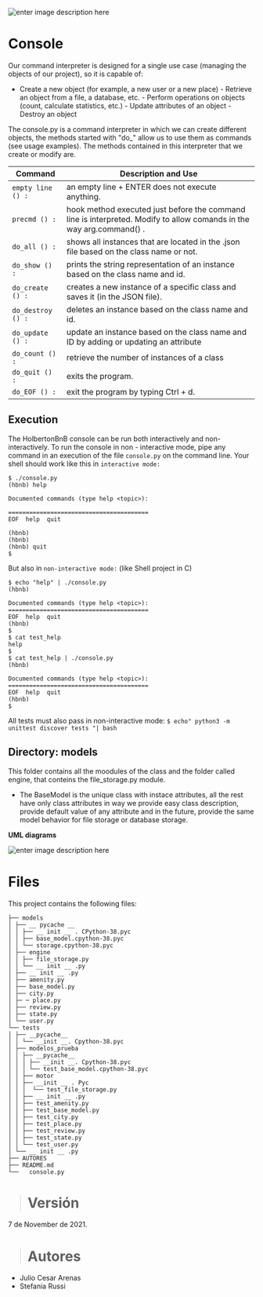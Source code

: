 ![enter image description here](https://consultarse.org/wp-content/uploads/2021/08/Airbnb_Lockup_Over_Gradient.png)


# Console
Our command interpreter is designed for a single use case (managing the objects of our project), so it is capable of:

-   Create a new object (for example, a new user or a new place) - Retrieve an object from a file, a database, etc. - Perform operations on objects (count, calculate statistics, etc.) - Update attributes of an object - Destroy an object

The console.py is a command interpreter in which we can create different objects, the methods started with "do_" allow us to use them as commands (see usage examples). The methods contained in this interpreter that we create or modify are.


Command                        |Description and Use 
|--------|--|
`empty line () :`| an empty line + ENTER does not execute anything.
`precmd () :` |hook method executed just before the command line is interpreted. Modify to allow comands in the way arg.command() .
`do_all () :` |shows all instances that are located in the .json file based on the class name or not.
`do_show () :` |prints the string representation of an instance based on the class name and id.
`do_create () :`| creates a new instance of a specific class and saves it (in the JSON file).
`do_destroy () :`| deletes an instance based on the class name and id.
`do_update () :`| update an instance based on the class name and ID by adding or updating an attribute
`do_count () :`| retrieve the number of instances of a class
`do_quit () :`| exits the program.
`do_EOF () :` |exit the program by typing Ctrl + d.



## Execution

The HolbertonBnB console can be run both interactively and non-interactively. To run the console in non - interactive mode, pipe any command in an execution of the file ` console.py ` on the command line. Your shell should work like this in ` interactive mode: `


```
$ ./console.py
(hbnb) help

Documented commands (type help <topic>):

========================================
EOF  help  quit

(hbnb) 
(hbnb) 
(hbnb) quit
$

```

But also in ` non-interactive mode: ` (like Shell project in C)

```
$ echo "help" | ./console.py
(hbnb)

Documented commands (type help <topic>):
========================================
EOF  help  quit
(hbnb) 
$
$ cat test_help
help
$
$ cat test_help | ./console.py
(hbnb)

Documented commands (type help <topic>):
========================================
EOF  help  quit
(hbnb) 
$
```

All tests must also pass in non-interactive mode: ` $ echo" python3 -m unittest discover tests "| bash `


## Directory: models

This folder contains all the moodules of the class and the folder called engine, that conteins the file_storage.py module.

-   The BaseModel is the unique class with instace attributes, all the rest have only class attributes in way we provide easy class description, provide default value of any attribute and in the future, provide the same model behavior for file storage or database storage.

**UML diagrams**

![enter image description here](https://camo.githubusercontent.com/9a1f5c5ec847a8f598b81b4f212f9222d2f0f865b91ba0cd28091d91e7d26c4d/68747470733a2f2f696d6167697a65722e696d616765736861636b2e636f6d2f696d673932322f373332382f5465774b5a502e6a7067)


# Files
This project contains the following files: 
``` 
├── models 
│ ├── __ pycache __ 
│ │ ├── __ init __ . CPython-38.pyc 
│ │ ├── base_model.cpython-38.pyc
│ │ └── storage.cpython-38.pyc
│ ├── engine
│ │ ├── file_storage.py
│ │ └── __ init __ .py 
│ ├── __ init __ .py 
│ ├── amenity.py 
│ ├── base_model.py 
│ ├── city.py 
│ ├─ ─ place.py 
│ ├── review.py 
│ ├── state.py 
│ └── user.py 
└── tests
│ ├── __pycache__
│ │ └── __init __. Cpython-38.pyc 
│ ├── modelos_prueba 
│ │ ├── __pycache__
│ │ │ ├── __init __. Cpython-38.pyc
│ │ │ └── test_base_model.cpython-38.pyc 
│ │ ├── motor
│ │ ├── __init __ . Pyc 
│ │ │  └── test_file_storage.py
│ │ ├── __ init __ .py 
│ │ ├── test_amenity.py
│ │ ├── test_base_model.py 
│ │ ├── test_city.py
│ │ ├── test_place.py
│ │ ├── test_review.py
│ │ ├── test_state.py
│ │ └── test_user.py 
│ └── __ init __ .py 
├── AUTORES 
├── README.md 
└──   console.py 
 ``` 
 
># Versión 
 7 de November de 2021.
># Autores 
- Julio Cesar Arenas
- Stefania Russi
